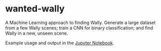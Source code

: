 # wanted-wally
A Machine Learning approach to finding Wally. Generate a large dataset from a few Wally scenes; train a CNN for binary classification; and find Wally in a new, unseen scene.

Example usage and output in the [Jupyter Notebook](wanted_wally.ipynb).
